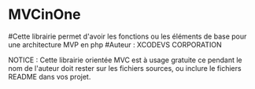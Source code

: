 # MVCinOne
#Cette librairie permet d'avoir les fonctions ou les éléments de base pour une architecture MVP en php
#Auteur : XCODEVS CORPORATION

NOTICE : Cette librairie orientée MVC est à usage gratuite ce pendant le nom de l'auteur doit rester sur les fichiers sources, ou inclure le fichiers README dans vos projet.
